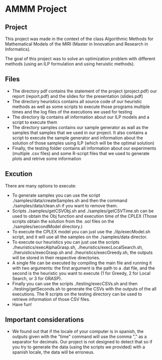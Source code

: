 # AMMM Project

## Project

This project was made in the context of the class Algorithmic Methods for Mathematical Models of the MIRI (Master in Innovation and Research in Informatics).

The goal of this project was to solve an optimization problem with different methods (using an ILP formulation and using heruistic methods). 


## Files

- The directory pdf contains the statement of the project (project.pdf) our report (report.pdf) and the slides for the presentation (slides.pdf)
- The directory heuristics contains all source code of our heuristic methods as well as some scripts to execute those programs multiple times and the log files of the executions we used for testing
- The directory ilp contains all information about our ILP models and a script to execute them
- The directory samples contains our sample generator as wall as the samples that samples that we used in our project. It also contains a script to execute the sample generator and information about the solution of those samples using ILP (which will be the optimal solution)
- Finally, the testing folder contains all information about our experiments (multiple .csv files) and some R-script files that we used to generate plots and retrive some information

## Excution

There are many options to execute:

- To generate samples you can use the script ./samples/data/createSamples.sh and then the command ./samples/data/clean.sh if you want to remove them.
- Scripts ./samples/getCSVObj.sh and ./samples/getCSVTime.sh can be used to obtain the Obj function and execution time of the CPLEX (Those scripts obtain the solution from the .sol files on the ./samples/secondModel directory.)
- To execute the CPLEX model you can just use the ./ilp/execModel.sh script, and it will use all the samples on the ./samples/data director.
- To execute our heuristics you can just use the scripts ./heuristics/execAlphaGrasp.sh, ./heuristics/execLocalSearch.sh, ./heruistics/execGrasp.sh and ./heuristics/execGreedy.sh, the outputs will be stored in their respective directories.
- A single file can be executed by compiling the main file and running it with two arguments: the first argument is the path to a .dat file, and the second is the heuristic you want to execute (1 for Greedy, 2 for Local Search, or 3 for GRASP).
- Finally you can use the scripts ./testing/execCSVs.sh and then ./testing/getSeconds.sh to generate the CSVs with the outputs of the all executions. The R scripts on the testing directory can be used to retrieve information of those CSV files. 
- Have fun!

## Important considerations

- We found out that if the locale of your computer is in spanish, the outputs given with the "time" command will use the comma "," as a separator for decimals. Our project is not designed to detect that so if you try to generate the data (using the scripts we provided) with a spanish locale, the data will be erroneus. 
